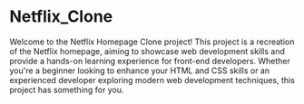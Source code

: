 # Netflix_Clone

Welcome to the Netflix Homepage Clone project! This project is a recreation of the Netflix homepage, aiming to showcase web development skills and provide a hands-on learning experience for front-end developers. Whether you're a beginner looking to enhance your HTML and CSS skills or an experienced developer exploring modern web development techniques, this project has something for you.

